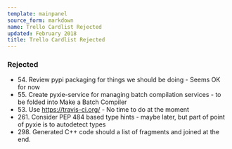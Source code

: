 ```yaml
---
template: mainpanel
source_form: markdown
name: Trello Cardlist Rejected
updated: February 2018
title: Trello Cardlist Rejected
---
```

### Rejected

* 54\. Review pypi packaging for things we should be doing - Seems OK for now
* 55\. Create pyxie-service for managing batch compilation services - to be folded into Make a Batch Compiler
* 53\. Use https://travis-ci.org/ - No time to do at the moment
* 261\. Consider PEP 484 based type hints - maybe later, but part of point of pyxie is to autodetect types
* 298\. Generated C++ code should a list of fragments and joined at the end.
